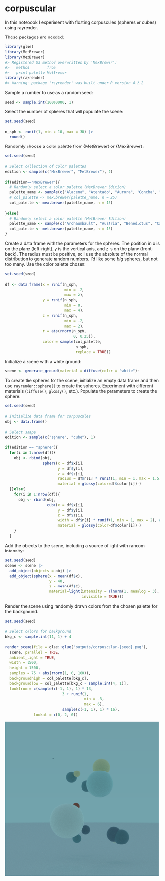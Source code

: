 
<!-- README.md is generated from README.Rmd. Please edit that file -->

# corpuscular

<!-- badges: start -->
<!-- badges: end -->

In this notebook I experiment with floating corpuscules (spheres or
cubes) using rayrender.

These packages are needed:

``` r
library(glue)
library(MetBrewer)
library(MexBrewer)
#> Registered S3 method overwritten by 'MexBrewer':
#>   method        from     
#>   print.palette MetBrewer
library(rayrender)
#> Warning: package 'rayrender' was built under R version 4.2.2
```

Sample a number to use as a random seed:

``` r
seed <- sample.int(10000000, 1)
```

Select the number of spheres that will populate the scene:

``` r
set.seed(seed)

n_sph <- runif(1, min = 10, max = 30) |>
  round()
```

Randomly choose a color palette from {MetBrewer} or {MexBrewer}:

``` r
set.seed(seed)

# Select collection of color palettes
edition <- sample(c("MexBrewer", "MetBrewer"), 1)

if(edition=="MexBrewer"){
  # Randomly select a color palette (MexBrewer Edition)
  palette_name <- sample(c("Alacena", "Atentado", "Aurora", "Concha", "Frida", "Revolucion", "Ronda", "Tierra"), 1)
  # col_palette <- mex.brewer(palette_name, n = 25)
  col_palette <- mex.brewer(palette_name, n = 15)
  
}else{
  # Randomly select a color palette (MetBrewer Edition)
  palette_name <- sample(c("Archaumbault", "Austria", "Benedictus", "Cassatt1", "Cassatt2", "Cross", "Degas", "Demuth", "Derain", "Egypt", "Gauguin", "Greek", "Hiroshige", "Hokusai1", "Hokusai2", "Hokusai3", "Homer1", "Homer2", "Ingres", "Isfahan1", "Isfahan2", "Java", "Johnson", "Juarez", "Kandinsky", "Klimt", "Lakota", "Manet", "Monet", "Moreau", "Morgenstern", "Nattier", "Navajo", "NewKingdom", "Nizami", "OKeeffe1", "OKeeffe2", "Paquin", "Peru1", "Peru2", "Pillement", "Pissaro", "Redon", "Renoir", "Robert", "Signac", "Tam", "Tara", "Thomas", "Tiepolo", "Troy", "Tsimshian", "VanGogh1", "VanGogh2", 'VanGogh3', "Veronese", "Wissing"), 1)
  col_palette <- met.brewer(palette_name, n = 15)
}
```

Create a data frame with the parameters for the spheres. The position in
x is on the plane (left-right), y is the vertical axis, and z is on the
plane (front-back). The radius must be positive, so I use the absolute
of the normal distribution to generate random numbers. I’d like some
*big* spheres, but not too many. Use the color palette chosen:

``` r
set.seed(seed)

df <- data.frame(x = runif(n_sph, 
                           min = -2, 
                           max = 2),
                 y = runif(n_sph, 
                           min = 0, 
                           max = 4),
                 z = runif(n_sph, 
                           min = -2, 
                           max = 2),
                 r = abs(rnorm(n_sph, 
                               0, 0.25)),
                 color = sample(col_palette, 
                                n_sph, 
                                replace = TRUE))
```

Initialize a scene with a white ground:

``` r
scene <- generate_ground(material = diffuse(color = "white"))
```

To create the spheres for the scene, initialize an empty data frame and
then use `rayrender::sphere()` to create the spheres. Experiment with
different materials (`diffuse()`, `glossy()`, etc.). Populate the
parameters to create the sphere:

``` r
set.seed(seed)

# Initialize data frame for corpuscules 
obj <- data.frame()

# Select shape
edition <- sample(c("sphere", "cube"), 1)

if(edition == "sphere"){
  for(i in 1:nrow(df)){
    obj <- rbind(obj,
                 sphere(x = df$x[i],
                        y = df$y[i],
                        z = df$z[i],
                        radius = df$r[i] * runif(1, min = 1, max = 1.5),
                        material = glossy(color=df$color[i])))
  }}else{
    for(i in 1:nrow(df)){
      obj <- rbind(obj,
                   cube(x = df$x[i],
                        y = df$y[i],
                        z = df$z[i],
                        width = df$r[i] * runif(1, min = 1, max = 2), # cubes tend to be a bit smaller compared to spheres: increase dimensions
                        material = glossy(color=df$color[i])))
    }
  }
```

Add the objects to the scene, including a source of light with random
intensity:

``` r
set.seed(seed)
scene <- scene |> 
  add_object(objects = obj) |>
  add_object(sphere(x = mean(df$x),
                    y = 40,
                    z = mean(df$z), 
                    material=light(intensity = rlnorm(1, meanlog = 3),
                                   invisible = TRUE)))
```

Render the scene using randomly drawn colors from the chosen palette for
the background.

``` r
set.seed(seed)

# Select colors for background
bkg_c <- sample.int(11, 1) + 4

render_scene(file = glue::glue("outputs/corpuscular-{seed}.png"),
  scene, parallel = TRUE,
  ambient_light = TRUE,
  width = 1500, 
  height = 1500, 
  samples = 75 + abs(rnorm(1, 0, 100)), 
  backgroundhigh = col_palette[bkg_c],
  backgroundlow = col_palette[bkg_c - sample.int(4, 1)],
  lookfrom = c(sample(c(-1, 1), 1) * 13,
                          3 + runif(1, 
                                    min = -3, 
                                    max = 6), 
                          sample(c(-1, 1), 1) * 16), 
             lookat = c(0, 2, 0))
```

<img src="outputs/corpuscular-8418870.png" width="500px" />
